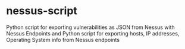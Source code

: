 # nessus-script
Python script for exporting vulnerabilities as JSON from Nessus with Nessus Endpoints and  Python script for exporting hosts, IP addresses, Operating System info from Nessus endpoints
